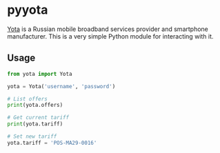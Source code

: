 # pyyota

[Yota](http://www.yota.ru/en/) is a Russian mobile broadband services provider and smartphone manufacturer. This is a very simple Python module for interacting with it.

## Usage

```python
from yota import Yota

yota = Yota('username', 'password')

# List offers
print(yota.offers)

# Get current tariff
print(yota.tariff)

# Set new tariff
yota.tariff = 'POS-MA29-0016'
```
